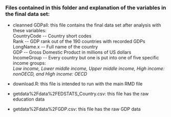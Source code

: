 ### Files contained in this folder and explanation of the variables in the final data set:  

- cleanned GDPall: this file contains the final data set after analysis with these variables:  
    CountryCode --  Country short codes  
    Rank --         GDP rank out of the 190 countries with recorded GDPs  
    LongName.x --   Full name of the country  
    GDP --          Gross Domestic Product in millions of US dollars  
    IncomeGroup --  Every country but one is put into one of five specific income groups:  
                          _Low income, Lower middle income, Upper middle income, High income: nonOECD, and High income: OECD_  
                      

- download.R: this file is intended to run with the main RMD file  
- getdata%2Fdata%2FEDSTATS_Country.csv: this file has the raw education data  
- getdata%2Fdata%2FGDP.csv: this file has the raw GDP data  


